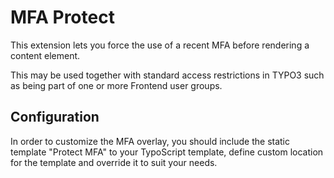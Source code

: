 # MFA Protect

This extension lets you force the use of a recent MFA before rendering a content
element.

This may be used together with standard access restrictions in TYPO3 such as
being part of one or more Frontend user groups.


## Configuration

In order to customize the MFA overlay, you should include the static template
"Protect MFA" to your TypoScript template, define custom location for the
template and override it to suit your needs.
